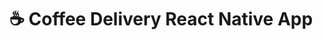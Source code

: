 # ☕️ Coffee Delivery React Native App

<!-- https://efficient-sloth-d85.notion.site/Desafio-05-Coffee-Delivery-Mobile-16e5dd711fab4c9696854a533d4c4f25 -->

<!-- https://www.figma.com/design/l0qCbnloqhPBzYDW0QCWNA/Coffee-Delivery-%E2%80%A2-Desafio-React-Native-(Community)?m=auto&t=VPC7UYp1qNoiIyn7-6 -->